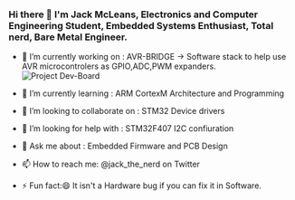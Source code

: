### Hi there 👋 I'm Jack McLeans, Electronics and Computer Engineering Student, Embedded Systems Enthusiast, Total nerd, Bare Metal Engineer.

- 🔭 I’m currently working on : AVR-BRIDGE -> Software stack to help use AVR microcontrolers as GPIO,ADC,PWM expanders.
![Project Dev-Board](https://drive.google.com/file/d/1Fu35ha5_Fe2ArmuEsXU0Ro-M1VEsipPA/view?usp=sharing)

- 🌱 I’m currently learning : ARM CortexM Architecture and Programming
- 👯 I’m looking to collaborate on : STM32 Device drivers
- 🤔 I’m looking for help with : STM32F407 I2C confiuration
- 💬 Ask me about : Embedded Firmware and PCB Design
- 📫 How to reach me: @jack_the_nerd on Twitter
- ⚡ Fun fact:😄 It isn't a Hardware bug if you can fix it in Software.

